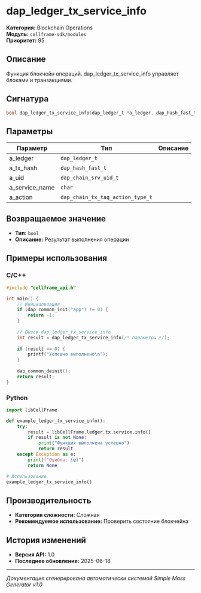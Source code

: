 # dap_ledger_tx_service_info

**Категория:** Blockchain Operations  
**Модуль:** `cellframe-sdk/modules`  
**Приоритет:** 95

## Описание
Функция блокчейн операций. dap_ledger_tx_service_info управляет блоками и транзакциями.

## Сигнатура
```c
bool dap_ledger_tx_service_info(dap_ledger_t *a_ledger, dap_hash_fast_t *a_tx_hash, dap_chain_srv_uid_t *a_uid, char **a_service_name,  dap_chain_tx_tag_action_type_t *a_action) {
```

## Параметры
| Параметр | Тип | Описание |
|----------|-----|----------|
| a_ledger | `dap_ledger_t` |  |
| a_tx_hash | `dap_hash_fast_t` |  |
| a_uid | `dap_chain_srv_uid_t` |  |
| a_service_name | `char` |  |
| a_action | `dap_chain_tx_tag_action_type_t` |  |


## Возвращаемое значение
- **Тип:** `bool`
- **Описание:** Результат выполнения операции

## Примеры использования

### C/C++
```c
#include "cellframe_api.h"

int main() {
    // Инициализация
    if (dap_common_init("app") != 0) {
        return -1;
    }
    
    // Вызов dap_ledger_tx_service_info
    int result = dap_ledger_tx_service_info(/* параметры */);
    
    if (result == 0) {
        printf("Успешно выполнено\n");
    }
    
    dap_common_deinit();
    return result;
}
```

### Python
```python
import libCellFrame

def example_ledger_tx_service_info():
    try:
        result = libCellFrame.ledger.tx.service.info()
        if result is not None:
            print("Функция выполнена успешно")
            return result
    except Exception as e:
        print(f"Ошибка: {e}")
        return None

# Использование
example_ledger_tx_service_info()
```

## Производительность
- **Категория сложности:** Сложная
- **Рекомендуемое использование:** Проверить состояние блокчейна

## История изменений
- **Версия API:** 1.0
- **Последнее обновление:** 2025-06-18

---
*Документация сгенерирована автоматически системой Simple Mass Generator v1.0*
